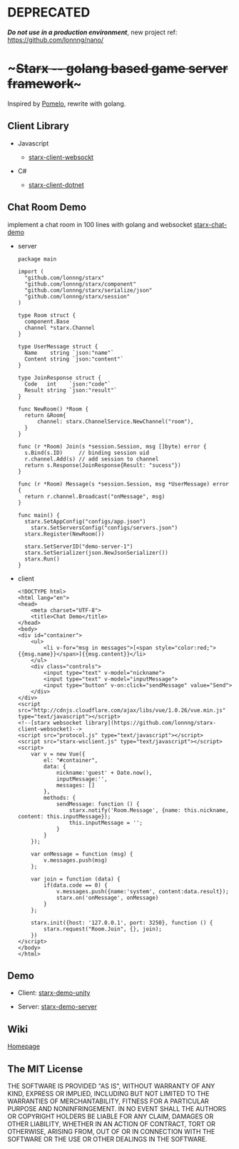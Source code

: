# DEPRECATED

***Do not use in a production environment***, new project ref: https://github.com/lonnng/nano/

# ~~~Starx -- golang based game server framework~~~

Inspired by [Pomelo](https://github.com/NetEase/pomelo), rewrite with golang.

## Client Library

- Javascript
  + [starx-client-websockt](https://github.com/lonnng/starx-client-websockt)

- C#
  + [starx-client-dotnet](https://github.com/lonnng/starx-client-dotnet)

## Chat Room Demo
implement a chat room in 100 lines with golang and websocket [starx-chat-demo](https://github.com/lonnng/starx-chat-demo)

- server
  ```
  package main
  
  import (
  	"github.com/lonnng/starx"
  	"github.com/lonnng/starx/component"
  	"github.com/lonnng/starx/serialize/json"
  	"github.com/lonnng/starx/session"
  )
  
  type Room struct {
  	component.Base
  	channel *starx.Channel
  }
  
  type UserMessage struct {
  	Name    string `json:"name"`
  	Content string `json:"content"`
  }
  
  type JoinResponse struct {
  	Code   int    `json:"code"`
  	Result string `json:"result"`
  }
  
  func NewRoom() *Room {
  	return &Room{
  		channel: starx.ChannelService.NewChannel("room"),
  	}
  }
  
  func (r *Room) Join(s *session.Session, msg []byte) error {
  	s.Bind(s.ID)     // binding session uid
  	r.channel.Add(s) // add session to channel
  	return s.Response(JoinResponse{Result: "sucess"})
  }
  
  func (r *Room) Message(s *session.Session, msg *UserMessage) error {
  	return r.channel.Broadcast("onMessage", msg)
  }
  
  func main() {
  	starx.SetAppConfig("configs/app.json")
	  starx.SetServersConfig("configs/servers.json")
  	starx.Register(NewRoom())
  
  	starx.SetServerID("demo-server-1")
  	starx.SetSerializer(json.NewJsonSerializer())
  	starx.Run()
  }

  ```
  
- client
  ```
  <!DOCTYPE html>
  <html lang="en">
  <head>
      <meta charset="UTF-8">
      <title>Chat Demo</title>
  </head>
  <body>
  <div id="container">
      <ul>
          <li v-for="msg in messages">[<span style="color:red;">{{msg.name}}</span>]{{msg.content}}</li>
      </ul>
      <div class="controls">
          <input type="text" v-model="nickname">
          <input type="text" v-model="inputMessage">
          <input type="button" v-on:click="sendMessage" value="Send">
      </div>
  </div>
  <script src="http://cdnjs.cloudflare.com/ajax/libs/vue/1.0.26/vue.min.js" type="text/javascript"></script>
  <!--[starx websocket library](https://github.com/lonnng/starx-client-websocket)-->
  <script src="protocol.js" type="text/javascript"></script>
  <script src="starx-wsclient.js" type="text/javascript"></script>
  <script>
      var v = new Vue({
          el: "#container",
          data: {
              nickname:'guest' + Date.now(),
              inputMessage:'',
              messages: []
          },
          methods: {
              sendMessage: function () {
                  starx.notify('Room.Message', {name: this.nickname, content: this.inputMessage});
                  this.inputMessage = '';
              }
          }
      });
  
      var onMessage = function (msg) {
          v.messages.push(msg)
      };
  
      var join = function (data) {
          if(data.code == 0) {
              v.messages.push({name:'system', content:data.result});
              starx.on('onMessage', onMessage)
          }
      };
  
      starx.init({host: '127.0.0.1', port: 3250}, function () {
          starx.request("Room.Join", {}, join);
      })
  </script>
  </body>
  </html>
  ```

## Demo

- Client: [starx-demo-unity](https://github.com/lonnng/starx-demo-unity)

- Server: [starx-demo-server](https://github.com/lonnng/starx-demo-server)

## Wiki

[Homepage](docs/homepage.md)

## The MIT License

THE SOFTWARE IS PROVIDED "AS IS", WITHOUT WARRANTY OF ANY KIND, EXPRESS OR
IMPLIED, INCLUDING BUT NOT LIMITED TO THE WARRANTIES OF MERCHANTABILITY,
FITNESS FOR A PARTICULAR PURPOSE AND NONINFRINGEMENT. IN NO EVENT SHALL THE
AUTHORS OR COPYRIGHT HOLDERS BE LIABLE FOR ANY CLAIM, DAMAGES OR OTHER
LIABILITY, WHETHER IN AN ACTION OF CONTRACT, TORT OR OTHERWISE, ARISING FROM,
OUT OF OR IN CONNECTION WITH THE SOFTWARE OR THE USE OR OTHER DEALINGS IN
THE SOFTWARE.
